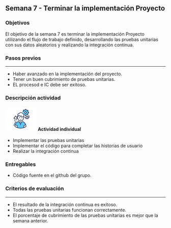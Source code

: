 ## Semana 7 - Terminar la implementación Proyecto

### Objetivos

El objetivo de la semana 7 es terminar la implementación Proyecto utilizando el flujo de trabajo definido, desarrollando las pruebas unitarias con sus datos aleatorios y realizando la integración continua.

### Pasos previos

---

*   Haber avanzado en la implementación del proyecto.
*   Tener un buen cubrimiento de pruebas unitarias. 
*   EL procesod e IC debe ser exitoso. 

### Descripción actividad

#### ![](./../../assets/images/individuo.png) Actividad individual
* Implementar las pruebas unitarias
* Implementar el código para completar las historias de usuario
* Realizar la integración continua

### Entregables

* Código fuente en el github del grupo.

### Criterios de evaluación
---
* El resultado de la integración continua es exitoso.
* Todas las pruebas unitarias funcionan correctamente. 
* El porcentaje de cubrimiento de las pruebas unitarias es mejor que la semana anterior.